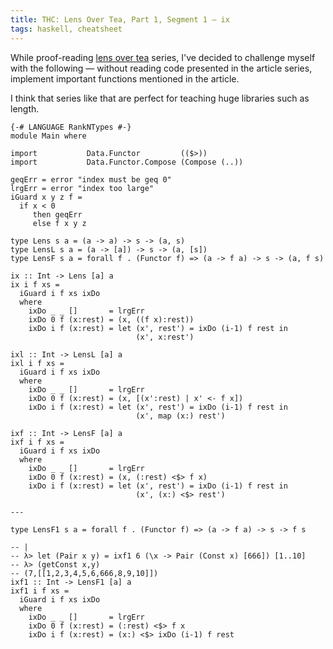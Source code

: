 ```yaml
---
title: THC: Lens Over Tea, Part 1, Segment 1 — ix
tags: haskell, cheatsheet
---
```


While proof-reading [lens over tea](http://artyom.me/) series, I've decided to challenge myself
with the following — without reading code presented in the article series,
implement important functions mentioned in the article.

I think that series like that are perfect for teaching huge libraries such as length.

```
{-# LANGUAGE RankNTypes #-}
module Main where

import           Data.Functor         (($>))
import           Data.Functor.Compose (Compose (..))

geqErr = error "index must be geq 0"
lrgErr = error "index too large"
iGuard x y z f =
  if x < 0
     then geqErr
     else f x y z

type Lens s a = (a -> a) -> s -> (a, s)
type LensL s a = (a -> [a]) -> s -> (a, [s])
type LensF s a = forall f . (Functor f) => (a -> f a) -> s -> (a, f s)

ix :: Int -> Lens [a] a
ix i f xs =
  iGuard i f xs ixDo
  where
    ixDo _ _ []       = lrgErr
    ixDo 0 f (x:rest) = (x, ((f x):rest))
    ixDo i f (x:rest) = let (x', rest') = ixDo (i-1) f rest in
                            (x', x:rest')

ixl :: Int -> LensL [a] a
ixl i f xs =
  iGuard i f xs ixDo
  where
    ixDo _ _ []       = lrgErr
    ixDo 0 f (x:rest) = (x, [(x':rest) | x' <- f x])
    ixDo i f (x:rest) = let (x', rest') = ixDo (i-1) f rest in
                            (x', map (x:) rest')

ixf :: Int -> LensF [a] a
ixf i f xs =
  iGuard i f xs ixDo
  where
    ixDo _ _ []       = lrgErr
    ixDo 0 f (x:rest) = (x, (:rest) <$> f x)
    ixDo i f (x:rest) = let (x', rest') = ixDo (i-1) f rest in
                            (x', (x:) <$> rest')

---

type LensF1 s a = forall f . (Functor f) => (a -> f a) -> s -> f s

-- |
-- λ> let (Pair x y) = ixf1 6 (\x -> Pair (Const x) [666]) [1..10]
-- λ> (getConst x,y)
-- (7,[[1,2,3,4,5,6,666,8,9,10]])
ixf1 :: Int -> LensF1 [a] a
ixf1 i f xs =
  iGuard i f xs ixDo
  where
    ixDo _ _ []       = lrgErr
    ixDo 0 f (x:rest) = (:rest) <$> f x
    ixDo i f (x:rest) = (x:) <$> ixDo (i-1) f rest
```
